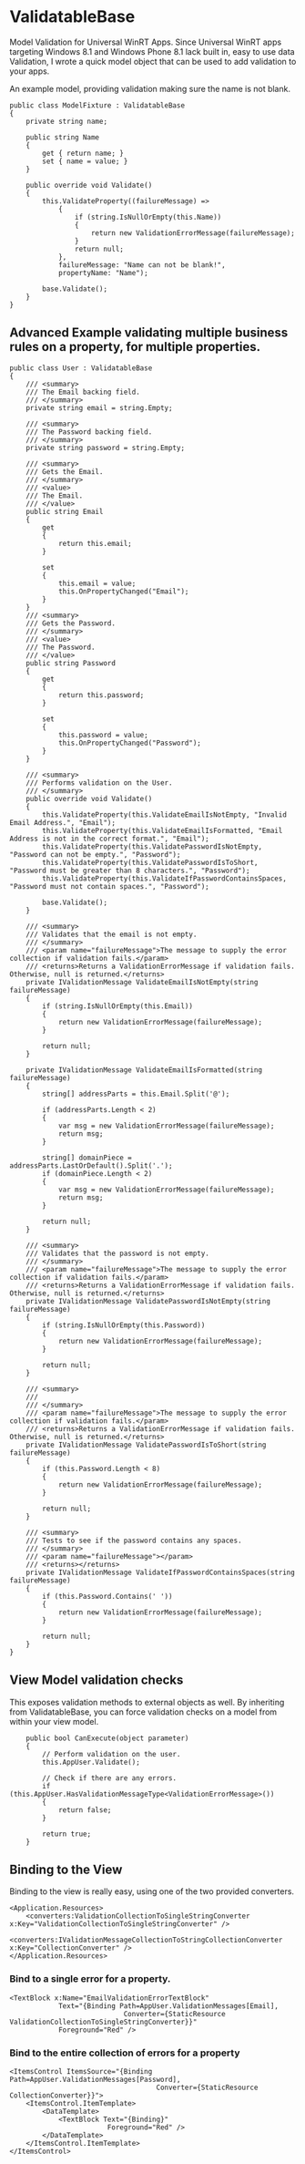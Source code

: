 ValidatableBase
===============

Model Validation for Universal WinRT Apps. Since Universal WinRT apps targeting Windows 8.1 and Windows Phone 8.1 lack built in, easy to use data Validation, I wrote a quick model object that can be used to add validation to your apps.

An example model, providing validation making sure the name is not blank.

    public class ModelFixture : ValidatableBase
    {
        private string name;

        public string Name
        {
            get { return name; }
            set { name = value; }
        }

        public override void Validate()
        {
            this.ValidateProperty((failureMessage) =>
                {
                    if (string.IsNullOrEmpty(this.Name))
                    {
                        return new ValidationErrorMessage(failureMessage);
                    }
                    return null;
                },
                failureMessage: "Name can not be blank!",
                propertyName: "Name");

            base.Validate();
        }
    }

## Advanced Example validating multiple business rules on a property, for multiple properties.

    public class User : ValidatableBase
    {
        /// <summary>
        /// The Email backing field.
        /// </summary>
        private string email = string.Empty;

        /// <summary>
        /// The Password backing field.
        /// </summary>
        private string password = string.Empty;

        /// <summary>
        /// Gets the Email.
        /// </summary>
        /// <value>
        /// The Email.
        /// </value>
        public string Email
        {
            get 
            {
                return this.email;
            }

            set 
            { 
                this.email = value;
                this.OnPropertyChanged("Email");
            }
        }
        /// <summary>
        /// Gets the Password.
        /// </summary>
        /// <value>
        /// The Password.
        /// </value>
        public string Password
        {
            get 
            { 
                return this.password; 
            }

            set 
            { 
                this.password = value;
                this.OnPropertyChanged("Password");
            }
        }

        /// <summary>
        /// Performs validation on the User.
        /// </summary>
        public override void Validate()
        {
            this.ValidateProperty(this.ValidateEmailIsNotEmpty, "Invalid Email Address.", "Email");
            this.ValidateProperty(this.ValidateEmailIsFormatted, "Email Address is not in the correct format.", "Email");
            this.ValidateProperty(this.ValidatePasswordIsNotEmpty, "Password can not be empty.", "Password");
            this.ValidateProperty(this.ValidatePasswordIsToShort, "Password must be greater than 8 characters.", "Password");
            this.ValidateProperty(this.ValidateIfPasswordContainsSpaces, "Password must not contain spaces.", "Password");

            base.Validate();
        }
        
        /// <summary>
        /// Validates that the email is not empty.
        /// </summary>
        /// <param name="failureMessage">The message to supply the error collection if validation fails.</param>
        /// <returns>Returns a ValidationErrorMessage if validation fails. Otherwise, null is returned.</returns>
        private IValidationMessage ValidateEmailIsNotEmpty(string failureMessage)
        {
            if (string.IsNullOrEmpty(this.Email))
            {
                return new ValidationErrorMessage(failureMessage);
            }

            return null;
        }

        private IValidationMessage ValidateEmailIsFormatted(string failureMessage)
        {
            string[] addressParts = this.Email.Split('@');

            if (addressParts.Length < 2)
            {
                var msg = new ValidationErrorMessage(failureMessage);
                return msg;
            }

            string[] domainPiece = addressParts.LastOrDefault().Split('.');
            if (domainPiece.Length < 2)
            {
                var msg = new ValidationErrorMessage(failureMessage);
                return msg;
            }

            return null;
        }

        /// <summary>
        /// Validates that the password is not empty.
        /// </summary>
        /// <param name="failureMessage">The message to supply the error collection if validation fails.</param>
        /// <returns>Returns a ValidationErrorMessage if validation fails. Otherwise, null is returned.</returns>
        private IValidationMessage ValidatePasswordIsNotEmpty(string failureMessage)
        {
            if (string.IsNullOrEmpty(this.Password))
            {
                return new ValidationErrorMessage(failureMessage);
            }

            return null;
        }

        /// <summary>
        /// 
        /// </summary>
        /// <param name="failureMessage">The message to supply the error collection if validation fails.</param>
        /// <returns>Returns a ValidationErrorMessage if validation fails. Otherwise, null is returned.</returns>
        private IValidationMessage ValidatePasswordIsToShort(string failureMessage)
        {
            if (this.Password.Length < 8)
            {
                return new ValidationErrorMessage(failureMessage);
            }

            return null;
        }

        /// <summary>
        /// Tests to see if the password contains any spaces.
        /// </summary>
        /// <param name="failureMessage"></param>
        /// <returns></returns>
        private IValidationMessage ValidateIfPasswordContainsSpaces(string failureMessage)
        {
            if (this.Password.Contains(' '))
            {
                return new ValidationErrorMessage(failureMessage);
            }

            return null;
        }
    }

## View Model validation checks

This exposes validation methods to external objects as well. By inheriting from ValidatableBase, you can force validation checks on a model from within your view model.

        public bool CanExecute(object parameter)
        {
            // Perform validation on the user.
            this.AppUser.Validate();

            // Check if there are any errors.
            if (this.AppUser.HasValidationMessageType<ValidationErrorMessage>())
            {
                return false;
            }

            return true;
        }

## Binding to the View

Binding to the view is really easy, using one of the two provided converters.

    <Application.Resources>
        <converters:ValidationCollectionToSingleStringConverter x:Key="ValidationCollectionToSingleStringConverter" />
        <converters:IValidationMessageCollectionToStringCollectionConverter x:Key="CollectionConverter" />
    </Application.Resources>

### Bind to a single error for a property.

    <TextBlock x:Name="EmailValidationErrorTextBlock"
                Text="{Binding Path=AppUser.ValidationMessages[Email], 
								Converter={StaticResource ValidationCollectionToSingleStringConverter}}"
                Foreground="Red" />

### Bind to the entire collection of errors for a property

    <ItemsControl ItemsSource="{Binding Path=AppUser.ValidationMessages[Password], 
										Converter={StaticResource CollectionConverter}}">
        <ItemsControl.ItemTemplate>
            <DataTemplate>
                <TextBlock Text="{Binding}"
                            Foreground="Red" />
            </DataTemplate>
        </ItemsControl.ItemTemplate>
    </ItemsControl>
